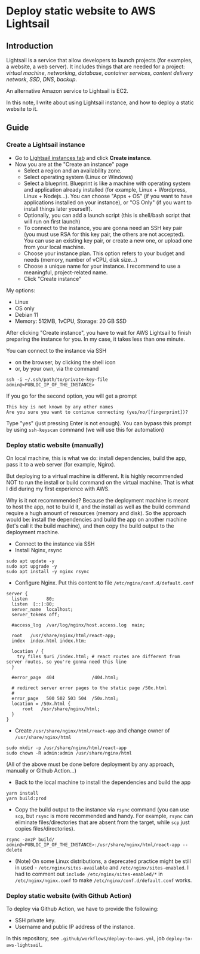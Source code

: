 # Deploy static website to AWS Lightsail

## Introduction

Lightsail is a service that allow developers to launch projects (for examples, a website, a web server). It includes things that are needed for a project: *virtual machine*, *networking*, *database*, *container services*, *content delivery network*, *SSD*, *DNS*, *backup*.

An alternative Amazon service to Lightsail is EC2.

In this note, I write about using Lightsail instance, and how to deploy a static website to it.

## Guide

### Create a Lightsail instance

- Go to [Lightsail instances tab](https://lightsail.aws.amazon.com/ls/webapp/home/instances) and click **Create instance**.
- Now you are at the "Create an instance" page
  - Select a region and an availability zone.
  - Select operating system (Linux or Windows)
  - Select a blueprint. Blueprint is like a machine with operating system and application already installed (for example, Linux + Wordpress, Linux + Nodejs...). You can choose "Apps + OS" (if you want to have applications installed on your instance), or "OS Only" (if you want to install things later yourself).
  - Optionally, you can add a launch script (this is shell/bash script that will run on first launch)
  - To connect to the instance, you are gonna need an SSH key pair (you must use RSA for this key pair, the others are not accepted). You can use an existing key pair, or create a new one, or upload one from your local machine.
  - Choose your instance plan. This option refers to your budget and needs (memory, number of vCPU, disk size...)
  - Choose a unique name for your instance. I recommend to use a meaningful, project-related name.
  - Click "Create instance"

My options:
- Linux
- OS only
- Debian 11
- Memory: 512MB, 1vCPU, Storage: 20 GB SSD

After clicking "Create instance", you have to wait for AWS Lightsail to finish preparing the instance for you. In my case, it takes less than one minute.

You can connect to the instance via SSH
- on the browser, by clicking the shell icon
- or, by your own, via the command 
```shell
ssh -i ~/.ssh/path/to/private-key-file admin@<PUBLIC_IP_OF_THE_INSTANCE>
```

If you go for the second option, you will get a prompt
```text
This key is not known by any other names
Are you sure you want to continue connecting (yes/no/[fingerprint])?
```

Type "yes" (just pressing Enter is not enough). You can bypass this prompt by using `ssh-keyscan` command (we will use this for automation)


### Deploy static website (manually)

On local machine, this is what we do: install dependencies, build the app, pass it to a web server (for example, Nginx).

But deploying to a virtual machine is different. It is highly recommended NOT to run the install or build command on the virtual machine. That is what I did during my first experience with AWS.

Why is it not recommmended? Because the deployment machine is meant to host the app, not to build it, and the install as well as the build command require a hugh amount of resources (memory and disk). So the approach would be: install the dependencies and build the app on another machine (let's call it the build machine), and then copy the build output to the deployment machine.

- Connect to the instance via SSH
- Install Nginx, rsync
```shell
sudo apt update -y
sudo apt upgrade -y
sudo apt install -y nginx rsync
```
- Configure Nginx. Put this content to file `/etc/nginx/conf.d/default.conf`
```nginx
server {
  listen       80;
  listen  [::]:80;
  server_name  localhost;
  server_tokens off;

  #access_log  /var/log/nginx/host.access.log  main;

  root   /usr/share/nginx/html/react-app;
  index  index.html index.htm;

  location / {
    try_files $uri /index.html; # react routes are different from server routes, so you're gonna need this line
  }

  #error_page  404              /404.html;

  # redirect server error pages to the static page /50x.html
  #
  error_page   500 502 503 504  /50x.html;
  location = /50x.html {
      root   /usr/share/nginx/html;
  }
}
```
- Create `/usr/share/nginx/html/react-app` and change owner of `/usr/share/nginx/html`
```shell
sudo mkdir -p /usr/share/nginx/html/react-app
sudo chown -R admin:admin /usr/share/nginx/html
```
(All of the above must be done before deployment by any approach, manually or Github Action...)
- Back to the local machine to install the dependencies and build the app
```shell
yarn install
yarn build:prod
```
- Copy the build output to the instance via `rsync` command (you can use `scp`, but `rsync` is more recommended and handy. For example, `rsync` can eliminate files/directories that are absent from the target, while `scp` just copies files/directories).
```shell
rsync -avzP build/ admin@<PUBLIC_IP_OF_THE_INSTANCE>:/usr/share/nginx/html/react-app --delete
```
- (Note) On some Linux distributions, a deprecated practice might be still in used - `/etc/nginx/sites-available` and `/etc/nginx/sites-enabled`. I had to comment out `include /etc/nginx/sites-enabled/*` in `/etc/nginx/nginx.conf` to make `/etc/nginx/conf.d/default.conf` works.

### Deploy static website (with Github Action)

To deploy via Github Action, we have to provide the following:

- SSH private key.
- Username and public IP address of the instance.

In this repository, see `.github/workflows/deploy-to-aws.yml`, job `deploy-to-aws-lightsail`.
